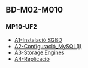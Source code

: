 ## BD-M02-M010



### MP10-UF2


* [A1-Instalació SGBD](https://github.com/ivanenriquez/BD-M02-M010/blob/master/MP10-UF2/A1/Instalacio_SGBD.md) 
* [A2-Configuració_MySQL(I)](https://github.com/ivanenriquez/BD-M02-M010/blob/master/MP10-UF2/A2/Configuració_MySQL(I).md)  
* [A3-Storage Engines](https://github.com/ivanenriquez/BD-M02-M010/blob/master/MP10-UF2/A3/Storage_Engines.md)  
* [A4-Replicació](https://github.com/ivanenriquez/BD-M02-M010/blob/master/MP10-UF2/A4/Replicació.md)  
